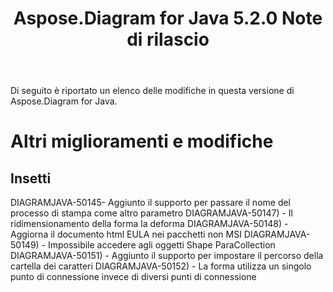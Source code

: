 ﻿---
title: Aspose.Diagram for Java 5.2.0 Note di rilascio
type: docs
weight: 80
url: /it/java/aspose-diagram-for-java-5-2-0-release-notes/
---
Di seguito è riportato un elenco delle modifiche in questa versione di Aspose.Diagram for Java.
# **Altri miglioramenti e modifiche**
## **Insetti**
DIAGRAMJAVA-50145- Aggiunto il supporto per passare il nome del processo di stampa come altro parametro
DIAGRAMJAVA-50147) - Il ridimensionamento della forma la deforma
DIAGRAMJAVA-50148) - Aggiorna il documento html EULA nei pacchetti non MSI
DIAGRAMJAVA-50149) - Impossibile accedere agli oggetti Shape ParaCollection
DIAGRAMJAVA-50151) - Aggiunto il supporto per impostare il percorso della cartella dei caratteri
DIAGRAMJAVA-50152) - La forma utilizza un singolo punto di connessione invece di diversi punti di connessione
